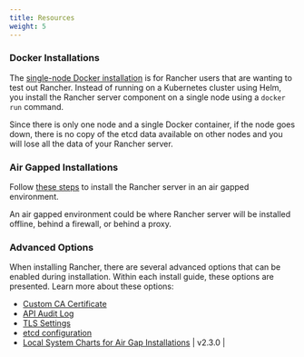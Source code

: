 ```yaml
---
title: Resources
weight: 5
---
```


### Docker Installations

The [single-node Docker installation]({{<baseurl>}}/rancher/v2.6/en/installation/other-installation-methods/single-node-docker) is for Rancher users that are wanting to test out Rancher. Instead of running on a Kubernetes cluster using Helm, you install the Rancher server component on a single node using a `docker run` command.

Since there is only one node and a single Docker container, if the node goes down, there is no copy of the etcd data available on other nodes and you will lose all the data of your Rancher server.

### Air Gapped Installations

Follow [these steps]({{<baseurl>}}/rancher/v2.6/en/installation/other-installation-methods/air-gap) to install the Rancher server in an air gapped environment.

An air gapped environment could be where Rancher server will be installed offline, behind a firewall, or behind a proxy.

### Advanced Options

When installing Rancher, there are several advanced options that can be enabled during installation. Within each install guide, these options are presented. Learn more about these options:

- [Custom CA Certificate]({{<baseurl>}}/rancher/v2.6/en/installation/options/custom-ca-root-certificate/)
- [API Audit Log]({{<baseurl>}}/rancher/v2.6/en/installation/options/api-audit-log/)
- [TLS Settings]({{<baseurl>}}/rancher/v2.6/en/installation/options/tls-settings/)
- [etcd configuration]({{<baseurl>}}/rancher/v2.6/en/installation/options/etcd/)
- [Local System Charts for Air Gap Installations]({{<baseurl>}}/rancher/v2.6/en/installation/options/local-system-charts) | v2.3.0          |
